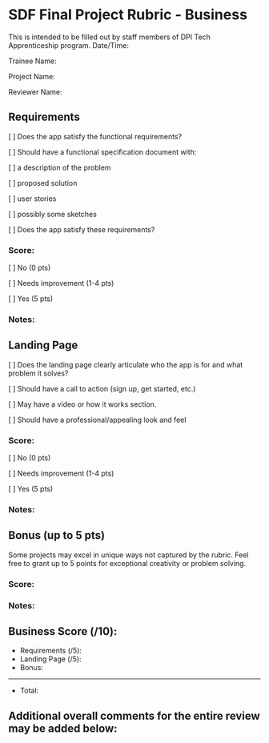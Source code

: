 # SDF Final Project Rubric - Business

This is intended to be filled out by staff members of DPI Tech Apprenticeship program.
Date/Time:

Trainee Name:

Project Name:

Reviewer Name:

## Requirements
[ ] Does the app satisfy the functional requirements?

[ ] Should have a functional specification document with:

[ ] a description of the problem

[ ] proposed solution

[ ] user stories

[ ] possibly some sketches

[ ] Does the app satisfy these requirements?

### Score:

[ ] No (0 pts)

[ ] Needs improvement (1-4 pts)

[ ] Yes (5 pts)

### Notes:

## Landing Page
[ ] Does the landing page clearly articulate who the app is for and what problem it solves?

[ ] Should have a call to action (sign up, get started, etc.)

[ ] May have a video or how it works section.

[ ] Should have a professional/appealing look and feel

### Score:

[ ] No (0 pts)

[ ] Needs improvement (1-4 pts)

[ ] Yes (5 pts)

### Notes:

## Bonus (up to 5 pts)
Some projects may excel in unique ways not captured by the rubric. Feel free to grant up to 5 points for exceptional creativity or problem solving.

### Score: 

### Notes:

## Business Score (/10):
- Requirements (/5):
- Landing Page (/5):
- Bonus:
---
- Total: 

## Additional overall comments for the entire review may be added below:
```




```
